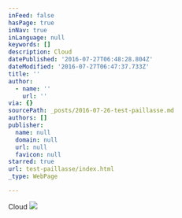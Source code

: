 ```yaml
---
inFeed: false
hasPage: true
inNav: true
inLanguage: null
keywords: []
description: Cloud
datePublished: '2016-07-27T06:48:28.804Z'
dateModified: '2016-07-27T06:47:37.733Z'
title: ''
author:
  - name: ''
    url: ''
via: {}
sourcePath: _posts/2016-07-26-test-paillasse.md
authors: []
publisher:
  name: null
  domain: null
  url: null
  favicon: null
starred: true
url: test-paillasse/index.html
_type: WebPage

---
```

Cloud
![](https://imgflo.herokuapp.com/graph/vahj1ThiexotieMo/80f5f9ea51d23dab72d1870c4c8483f2/croprotate.jpg?cropheight=4101&cropwidth=4088&degrees=0&input=https%3A%2F%2Fthe-grid-user-content.s3-us-west-2.amazonaws.com%2Fd46a5fb0-f123-4b03-8f4c-7ae7d18d39f1.jpg&x=66&y=62)